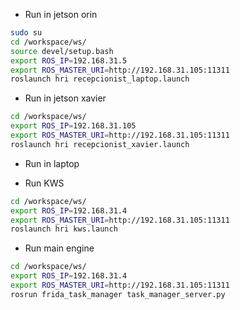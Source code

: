 - Run in jetson orin

```bash
sudo su
cd /workspace/ws/
source devel/setup.bash
export ROS_IP=192.168.31.5
export ROS_MASTER_URI=http://192.168.31.105:11311
roslaunch hri recepcionist_laptop.launch
```

- Run in jetson xavier

```bash
cd /workspace/ws/
export ROS_IP=192.168.31.105
export ROS_MASTER_URI=http://192.168.31.105:11311
roslaunch hri recepcionist_xavier.launch
```

- Run in laptop

- Run KWS

```bash
cd /workspace/ws/
export ROS_IP=192.168.31.4
export ROS_MASTER_URI=http://192.168.31.105:11311
roslaunch hri kws.launch
```

- Run main engine

```bash
cd /workspace/ws/
export ROS_IP=192.168.31.4
export ROS_MASTER_URI=http://192.168.31.105:11311
rosrun frida_task_manager task_manager_server.py
```
